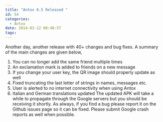 ```yaml
---
title: "Antox 0.5 Released "
id: 54
categories:
  - Antox
date: 2014-03-12 00:48:57
tags:
---
```


Another day, another release with 40+ changes and bug fixes. A summary of the main changes are given below,

1.  You can no longer add the same friend multiple times
2.  An exclamation mark is added to friends on a new message
3.  If you change your user key, the QR image should properly update as well
4.  Fixed truncating the last letter of strings in names, messages etc.
5.  User is alerted to no internet connectivity when using Antox
6.  Italian and German translations updated
The updated APK will take a while to propagate through the Google servers but you should be receiving it shortly. As always, if you find a bug please report it on the Github issues page so it can be fixed. Please submit Google crash reports as well when possible.
